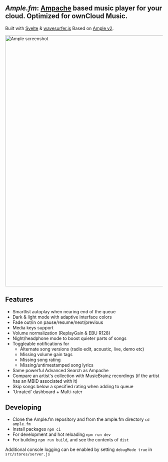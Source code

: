 ## *Ample.fm*: [Ampache](https://ampache.org/) based music player for your cloud. Optimized for ownCloud Music. 
Built with [Svelte](https://svelte.dev/) & [wavesurfer.js](https://github.com/katspaugh/wavesurfer.js)
Based on [Ample v2](https://github.com/mitchray/ample).

<img src="https://github.com/mitchray/ample/assets/5735900/e2564e30-d7af-4fc8-b2e1-bbff93a3356e" width=800 alt="Ample screenshot" />

## Features
- Smartlist autoplay when nearing end of the queue
- Dark & light mode with adaptive interface colors
- Fade out/in on pause/resume/next/previous
- Media keys support
- Volume normalization (ReplayGain & EBU R128)
- Night/headphone mode to boost quieter parts of songs
- Toggleable notifications for
  - Alternate song versions (radio edit, acoustic, live, demo etc)
  - Missing volume gain tags
  - Missing song rating
  - Missing/untimestamped song lyrics
- Same powerful Advanced Search as Ampache
- Compare an artist's collection with MusicBrainz recordings (if the artist has an MBID associated with it)
- Skip songs below a specified rating when adding to queue
- 'Unrated' dashboard + Multi-rater

## Developing
- Clone the Ample.fm repository and from the ample.fm directory ```cd ample.fm```
- Install packages ```npm ci```
- For development and hot reloading ```npm run dev```
- For building ```npm run build```, and see the contents of ```dist```

Additional console logging can be enabled by setting ```debugMode true``` in ```src/stores/server.js```
